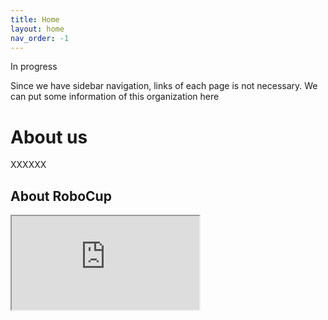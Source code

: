 ```yaml
---
title: Home
layout: home
nav_order: -1
---
```


In progress

Since we have sidebar navigation, links of each page is not necessary. We can put some information of this organization here

# About us

XXXXXX

## About RoboCup

<div class="responsive-iframe">
  <div class="iframe-container">
    <iframe src="https://utexas.app.box.com/s/kzjzibwjfs4f0ctv6nf9xchxyu4wah30/file/1669633672666" allowfullscreen></iframe>
  </div>
</div>


<!-- <iframe class="responsive-iframe " width="420" height="315" src="https://utexas.app.box.com/s/kzjzibwjfs4f0ctv6nf9xchxyu4wah30/file/1669633672666" frameborder="0" allowfullscreen></iframe> -->


[Just the Docs]: https://just-the-docs.github.io/just-the-docs/
[GitHub Pages]: https://docs.github.com/en/pages
[README]: https://github.com/just-the-docs/just-the-docs-template/blob/main/README.md
[Jekyll]: https://jekyllrb.com
[GitHub Pages / Actions workflow]: https://github.blog/changelog/2022-07-27-github-pages-custom-github-actions-workflows-beta/
[use this template]: https://github.com/just-the-docs/just-the-docs-template/generate
